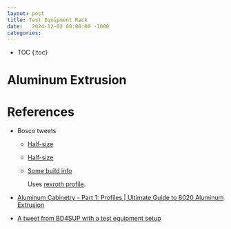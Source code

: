 ```yaml
---
layout: post
title: Test Equipment Rack
date:   2024-12-02 00:00:00 -1000
categories:
---
```


* TOC
{:toc}

# Aluminum Extrusion


# References


* Bosco tweets

  * [Half-size](https://x.com/BoscoMac/status/1862844438092890464)
  * [Half-size](https://twitter.com/BoscoMac/status/1862462498638536791)
  * [Some build info](https://x.com/BoscoMac/status/1746209396059734276)

    Uses [rexroth profile](https://www.boschrexroth.com/en/us/products/product-groups/assembly-technology/topics/aluminum-profiles-solutions-components/).

* [Aluminum Cabinetry - Part 1: Profiles | Ultimate Guide to 8020 Aluminum Extrusion](https://www.youtube.com/watch?v=L2hWexf1xzM)
* [A tweet from BD4SUP with a test equipment setup](https://x.com/lhf55472946/status/1746762141372498282)

